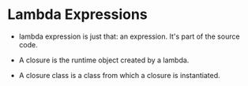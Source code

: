 # Lambda Expressions

* lambda expression is just that: an expression. It's part of the source code.

* A closure is the runtime object created by a lambda. 

* A closure class is a class from which a closure is instantiated.

